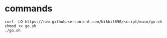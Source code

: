 # commands
```
curl -LO https://raw.githubusercontent.com/Nikhil690/script/main/go.sh
chmod +x go.sh
./go.sh
```
